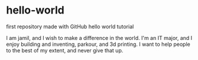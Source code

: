 # hello-world
first repository made with GitHub hello world tutorial

I am jamil, and I wish to make a difference in the world. I'm an IT major, and I enjoy building and inventing, parkour, and 3d printing. I want to help people to the best of my extent, and never give that up.
